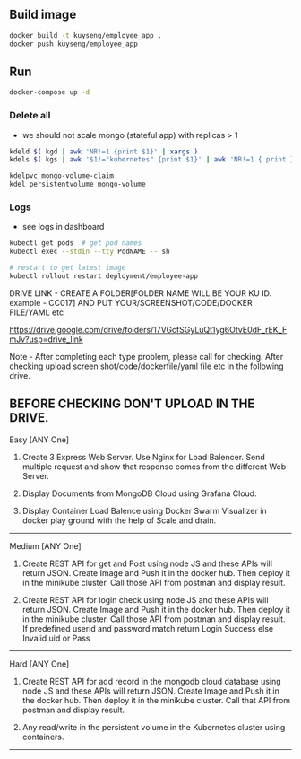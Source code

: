## Build image
```bash
docker build -t kuyseng/employee_app .
docker push kuyseng/employee_app
```

## Run
```bash
docker-compose up -d
```

### Delete all
- we should not scale mongo (stateful app) with replicas > 1


```bash
kdeld $( kgd | awk 'NR!=1 {print $1}' | xargs )
kdels $( kgs | awk '$1!="kubernetes" {print $1}' | awk 'NR!=1 { print }' | xargs )

kdelpvc mongo-volume-claim
kdel persistentvolume mongo-volume
```
### Logs
- see logs in dashboard
```bash
kubectl get pods  # get pod names
kubectl exec --stdin --tty PodNAME -- sh

# restart to get latest image
kubectl rollout restart deployment/employee-app
```


DRIVE LINK - CREATE A FOLDER[FOLDER NAME WILL BE YOUR KU ID. example - CC017] AND PUT YOUR/SCREENSHOT/CODE/DOCKER FILE/YAML etc

https://drive.google.com/drive/folders/17VGcfSGyLuQt1yg6OtvE0dF_rEK_FmJv?usp=drive_link

Note - After completing each type problem, please call for checking. After checking upload screen shot/code/dockerfile/yaml file etc in the following drive.

BEFORE CHECKING DON'T UPLOAD IN THE DRIVE.
--------------------------------------------------------------------------------------
Easy [ANY One]
1. Create 3 Express Web Server. Use Nginx for Load Balencer. Send multiple request and show that response comes from the different Web Server.

2. Display Documents from MongoDB Cloud using Grafana Cloud.

3. Display Container Load Balence using Docker Swarm Visualizer in docker play ground with the help of Scale and drain.

***************************************************************************************
Medium [ANY One]
1. Create REST API for get and Post using node JS and these APIs will return JSON. Create Image and Push it in the docker hub. Then deploy it in the minikube cluster. Call those API from postman and display result.

2. Create REST API for login check using node JS and these APIs will return JSON. Create Image and Push it in the docker hub. Then deploy it in the minikube cluster. Call those API from postman and display result.
If predefined userid and password match return Login Success else Invalid uid or Pass
***************************************************************************************
Hard [ANY One]
1. Create REST API for add record in the mongodb cloud database using node JS and these APIs will return JSON. Create Image and Push it in the docker hub. Then deploy it in the minikube cluster. Call that API from postman and display result.

2. Any read/write in the persistent volume in the Kubernetes cluster using containers.
***************************************************************************************
